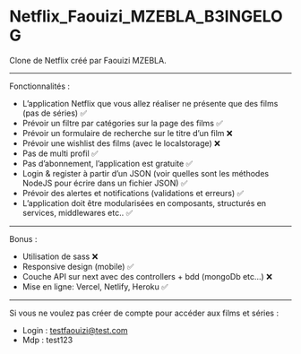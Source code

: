 # Netflix_Faouizi_MZEBLA_B3INGELOG
Clone de Netflix créé par Faouizi MZEBLA.

***

Fonctionnalités :
- L’application Netflix que vous allez réaliser ne présente que des films (pas de séries) ✅
- Prévoir un filtre par catégories sur la page des films ✅
- Prévoir un formulaire de recherche sur le titre d’un film ❌
- Prévoir une wishlist des films (avec le localstorage) ❌
- Pas de multi profil ✅
- Pas d’abonnement, l’application est gratuite ✅
- Login & register à partir d’un JSON (voir quelles sont les méthodes NodeJS pour écrire dans un fichier JSON) ✅
- Prévoir des alertes et notifications (validations et erreurs) ✅
- L’application doit être modularisées en composants, structurés en services, middlewares etc.. ✅

***

Bonus :
- Utilisation de sass ❌
- Responsive design (mobile) ✅
- Couche API sur next avec des controllers + bdd (mongoDb etc…) ❌
- Mise en ligne: Vercel, Netlify, Heroku ✅

***

Si vous ne voulez pas créer de compte pour accéder aux films et séries :
- Login : testfaouizi@test.com
- Mdp : test123
